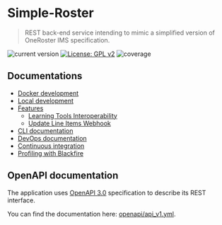 # Simple-Roster

>REST back-end service intending to mimic a simplified version of OneRoster IMS specification.

![current version](https://img.shields.io/badge/version-2.0.5-green.svg)
[![License: GPL v2](https://img.shields.io/badge/License-GPL%20v2-blue.svg)](https://www.gnu.org/licenses/old-licenses/gpl-2.0.en.html)
![coverage](https://img.shields.io/badge/coverage-100%25-green.svg)

## Documentations

- [Docker development](docs/docker-development.md)
- [Local development](docs/local-development.md)
- [Features](#)
    - [Learning Tools Interoperability](docs/features/lti.md)
    - [Update Line Items Webhook](docs/features/update-line-items-webhook.md)
- [CLI documentation](docs/cli-documentation.md)
- [DevOps documentation](docs/devops-documentation.md)
- [Continuous integration](docs/continuous-integration.md)
- [Profiling with Blackfire](docs/blackfire.md)

## OpenAPI documentation

The application uses [OpenAPI 3.0](https://swagger.io/specification/) specification to describe its REST interface.

You can find the documentation here: [openapi/api_v1.yml](openapi/api_v1.yml).
